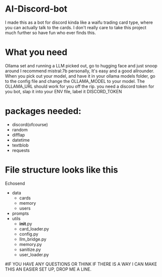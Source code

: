 # AI-Discord-bot
I made this as a bot for discord kinda like a waifu trading card type, where you can actually talk to the cards. I don't really care to take this project much further so have fun who ever finds this.
# What you need
Ollama set and running
a LLM picked out, go to hugging face and just snoop around I recommend mistral:7b personally, It's easy and a good allrounder. When you pick out your model, and have it in your ollama models folder, go to the config file and change the OLLAMA_MODEL to your model. The OLLAMA_URL should work for you off the rip.
you need a discord token for you bot, slap it into your ENV file, label it DISCORD_TOKEN
# packages needed:
- discord(ofcourse)
- random
- difflap
- datetime
- textblob
- requests
# File structure looks like this
Echosend
 - data
   - cards
   - memory
   - users
 - prompts
 - utils
   + __init__.py
   + card_loader.py
   + config.py
   + llm_bridge.py
   + memory.py
   + sanitize.py
   + user_loader.py

#IF YOU HAVE ANY QUESTIONS OR THINK IF THERE IS A WAY I CAN MAKE THIS AN EASIER SET UP, DROP ME A LINE.
